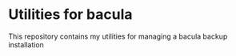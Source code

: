 # Utilities for bacula

This repository contains my utilities for managing a bacula backup installation
